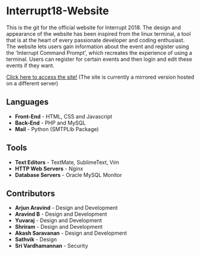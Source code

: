 # Interrupt18-Website
This is the git for the official website for Interrupt 2018. The design and appearance of the website has been inspired from the linux terminal, a tool that is at the heart of every passionate developer and coding enthusiast. The website lets users gain information about the event and register using the 'Interrupt Command Prompt', which recreates the experience of using a terminal. Users can register for certain events and then login and edit these events if they want.

[Click here to access the site!](http://arjunaravind.in/interrupt18)
(The site is currently a mirrored version hosted on a different server)

## Languages
* **Front-End** - HTML, CSS and Javascript
* **Back-End** - PHP and MySQL
* **Mail** - Python (SMTPLib Package)

## Tools
* **Text Editors** - TextMate, SublimeText, Vim
* **HTTP Web Servers** - Nginx
* **Database Servers** - Oracle MySQL Monitor

## Contributors
* **Arjun Aravind** - Design and Development
* **Aravind B** - Design and Development
* **Yuvaraj** - Design and Development
* **Shriram** - Design and Development
* **Akash Saravanan** - Design and Development
* **Sathvik** - Design
* **Sri Vardhamannan** - Security
